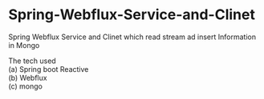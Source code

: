 # Spring-Webflux-Service-and-Clinet
Spring Webflux Service and Clinet which read stream ad insert Information in Mongo

The tech used <br/>
(a) Spring boot Reactive <br/>
(b) Webflux<br/>
(c) mongo<br/>
